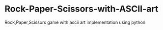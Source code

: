 # Rock-Paper-Scissors-with-ASCII-art
Rock,Paper,Scissors game with ascii art implementation using python
